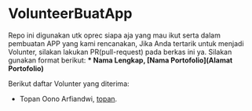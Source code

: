 # VolunteerBuatApp
Repo ini digunakan utk oprec siapa aja yang mau ikut serta dalam pembuatan APP yang kami rencanakan, 
Jika Anda tertarik untuk menjadi Volunter, silakan lakukan PR(pull-request) pada berkas ini ya. Silakan gunakan format berikut:
**\* Nama Lengkap, [Nama Portofolio](Alamat Portofolio)**


Berikut daftar Volunter yang diterima:

* Topan Oono Arfiandwi, [topan](https://oon.or.id).
